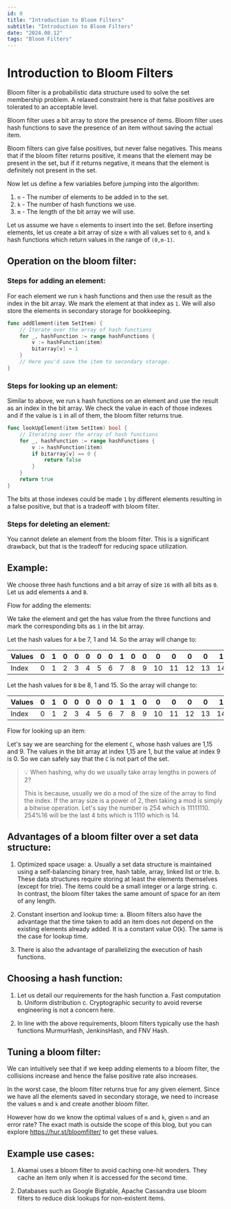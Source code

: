 ```yaml
---
id: 0
title: "Introduction to Bloom Filters"
subtitle: "Introduction to Bloom Filters"
date: "2024.08.12"
tags: "Bloom Filters"
---
```


# Introduction to Bloom Filters

Bloom filter is a probabilistic data structure used to solve the set membership problem. A relaxed constraint here is that false positives are tolerated to an acceptable level.

Bloom filter uses a bit array to store the presence of items. Bloom filter uses hash functions to save the presence of an item without saving the actual item.

Bloom filters can give false positives, but never false negatives. This means that if the bloom filter returns positive, it means that the element may be present in the set, but if it returns negative, it means that the element is definitely not present in the set.

Now let us define a few variables before jumping into the algorithm:

1. `n` - The number of elements to be added in to the set.
2. `k` - The number of hash functions we use.
3. `m` - The length of the bit array we will use.

Let us assume we have `n` elements to insert into the set. Before inserting elements, let us create a bit array of size `m` with all values set to `0`, and `k` hash functions which return values in the range of `(0,m-1)`.

## Operation on the bloom filter:

### Steps for adding an element:

For each element we run `k` hash functions and then use the result as the index in the bit array. We mark the element at that index as `1`. We will also store the elements in secondary storage for bookkeeping.

```go
func addElement(item SetItem) {
    // Iterate over the array of hash functions
    for _, hashFunction := range hashFunctions {
        v := hashFunction(item)
        bitarray[v] = 1
    }
    // Here you'd save the item to secondary storage.
}
```

### Steps for looking up an element:

Similar to above, we run `k` hash functions on an element and use the result as an index in the bit array. We check the value in each of those indexes and if the value is `1` in all of them, the bloom filter returns true.

```go
func lookUpElement(item SetItem) bool {
    // Iterating over the array of hash functions
    for _, hashFunction := range hashFunctions {
        v := hashFunction(item)
        if bitarray[v] == 0 {
            return false
        }
    }
    return true
}
```

The bits at those indexes could be made `1` by different elements resulting in a false positive, but that is a tradeoff with bloom filter.

### Steps for deleting an element:

You cannot delete an element from the bloom filter. This is a significant drawback, but that is the tradeoff for reducing space utilization.

## Example:

We choose three hash functions and a bit array of size `16` with all bits as `0`. Let us add elements `A` and `B`.

Flow for adding the elements:

We take the element and get the has value from the three functions and mark the corresponding bits as `1` in the bit array.

Let the hash values for `A` be 7, 1 and 14. So the array will change to:

| Values | 0 | 1 | 0 | 0 | 0 | 0 | 0 | 1 | 0 | 0 | 0 | 0 | 0 | 0 | 1 | 0 |
|--------|---|---|---|---|---|---|---|---|---|---|---|---|---|---|---|---|
| Index  | 0 | 1 | 2 | 3 | 4 | 5 | 6 | 7 | 8 | 9 | 10| 11| 12| 13| 14| 15|

Let the hash values for `B` be 8, 1 and 15. So the array will change to:

| Values | 0 | 1 | 0 | 0 | 0 | 0 | 0 | 1 | 1 | 0 | 0 | 0 | 0 | 0 | 1 | 1 |
|--------|---|---|---|---|---|---|---|---|---|---|---|---|---|---|---|---|
| Index  | 0 | 1 | 2 | 3 | 4 | 5 | 6 | 7 | 8 | 9 | 10| 11| 12| 13| 14| 15|

Flow for looking up an item:

Let's say we are searching for the element `C`, whose hash values are 1,15 and 9. The values in the bit array at index 1,15 are 1, but the value at index 9 is 0. So we can safely say that the `C` is not part of the set.

> 💡 When hashing, why do we usually take array lengths in powers of 2?
> 
> This is because, usually we do a mod of the size of the array to find the index. If the array size is a power of 2, then taking a mod is simply a bitwise operation. Let's say the number is 254 which is 11111110. 254%16 will be the last 4 bits which is 1110 which is 14.

## Advantages of a bloom filter over a set data structure:

1. Optimized space usage:
   a. Usually a set data structure is maintained using a self-balancing binary tree, hash table, array, linked list or trie.
   b. These data structures require storing at least the elements themselves (except for trie). The items could be a small integer or a large string.
   c. In contrast, the bloom filter takes the same amount of space for an item of any length.

2. Constant insertion and lookup time:
   a. Bloom filters also have the advantage that the time taken to add an item does not depend on the existing elements already added. It is a constant value O(k). The same is the case for lookup time.

3. There is also the advantage of parallelizing the execution of hash functions.

## Choosing a hash function:

1. Let us detail our requirements for the hash function
   a. Fast computation
   b. Uniform distribution
   c. Cryptographic security to avoid reverse engineering is not a concern here.

2. In line with the above requirements, bloom filters typically use the hash functions MurmurHash, JenkinsHash, and FNV Hash.

## Tuning a bloom filter:

We can intuitively see that if we keep adding elements to a bloom filter, the collisions increase and hence the false positive rate also increases.

In the worst case, the bloom filter returns true for any given element. Since we have all the elements saved in secondary storage, we need to increase the values `m` and `k` and create another bloom filter.

However how do we know the optimal values of `m` and `k`, given `n` and an error rate? The exact math is outside the scope of this blog, but you can explore https://hur.st/bloomfilter/ to get these values.

## Example use cases:

1. Akamai uses a bloom filter to avoid caching one-hit wonders. They cache an item only when it is accessed for the second time.

2. Databases such as Google Bigtable, Apache Cassandra use bloom filters to reduce disk lookups for non-existent items.